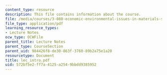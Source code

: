 ```yaml
---
content_type: resource
description: This file contains information about the course.
file: /media/courses/3-080-economic-environmental-issues-in-materials-selection-fall-2005/572bf5e2ff7a4125a2549bbdd9385952_lec_intro.pdf
file_type: application/pdf
learning_resource_types:
- Lecture Notes
ocw_type: OCWFile
parent_title: Lecture Notes
parent_type: CourseSection
parent_uid: 984426f8-de30-863f-3760-89b2a75e1a20
resourcetype: Document
title: lec_intro.pdf
uid: 572bf5e2-ff7a-4125-a254-9bbdd9385952
---
```

